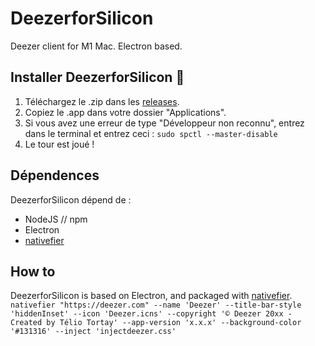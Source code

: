 # DeezerforSilicon
Deezer client for M1 Mac. Electron based.

## Installer DeezerforSilicon 🚀
1. Téléchargez le .zip dans les [releases](https://github.com/TelioTortay/DeezerforSilicon/releases/tag/main-release).
2. Copiez le .app dans votre dossier "Applications".
3. Si vous avez une erreur de type "Développeur non reconnu", entrez dans le terminal et entrez ceci : ``sudo spctl --master-disable``
4. Le tour est joué !

## Dépendences
DeezerforSilicon dépend de :
- NodeJS // npm
- Electron
- [nativefier](https://github.com/nativefier/nativefier)

## How to
DeezerforSilicon is based on Electron, and packaged with [nativefier](https://github.com/nativefier/nativefier).
```nativefier "https://deezer.com" --name 'Deezer' --title-bar-style 'hiddenInset' --icon 'Deezer.icns' --copyright '© Deezer 20xx - Created by Télio Tortay' --app-version 'x.x.x' --background-color '#131316' --inject 'injectdeezer.css'```
